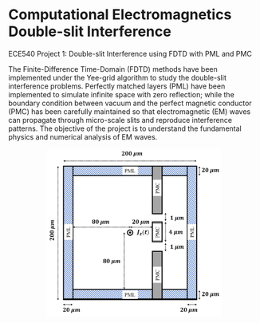# Computational Electromagnetics Double-slit Interference
 ECE540 Project 1: Double-slit Interference using FDTD with PML and PMC
 
The Finite-Difference Time-Domain (FDTD) methods have been implemented under the Yee-grid algorithm to study the double-slit interference problems. Perfectly matched layers (PML) have been implemented to simulate infinite space with zero reflection; while the boundary condition between vacuum and the perfect magnetic conductor (PMC) has been carefully maintained so that electromagnetic (EM) waves can propagate through micro-scale slits and reproduce interference patterns. The objective of the project is to understand the fundamental physics and numerical analysis of EM waves.
<p align="center">
  <img src="img/geo.png" width="350" title="Simulation Domain">
</p>